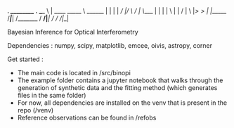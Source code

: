 __________.___        ________         .___ 
\______   \   | ____  \_____  \ ______ |   |
 |    |  _/   |/    \  /   |   \\____ \|   |
 |    |   \   |   |  \/    |    \  |_> >   |
 |______  /___|___|  /\_______  /   __/|___|
        \/         \/         \/|__|        

Bayesian Inference for  Optical Interferometry


Dependencies : numpy, scipy, matplotlib, emcee, oivis, astropy, corner

Get started : 
- The main code is located in /src/binopi
- The example folder contains a jupyter notebook that walks through the generation of synthetic data and the fitting method (which generates files in the same folder)
- For now, all dependencies are installed on the venv that is present in the repo (/venv)
- Reference observations can be found in /refobs
